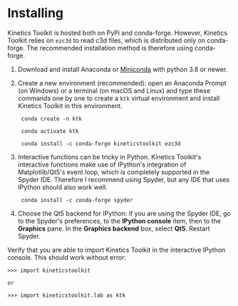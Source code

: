 Installing
==========

Kinetics Toolkit is hosted both on PyPi and conda-forge. However, Kinetics Toolkit relies on `ezc3d` to read c3d files, which is
distributed only on conda-forge. The recommended installation method is therefore using conda-forge.

1. Download and install Anaconda or [Miniconda](https://docs.conda.io/en/latest/miniconda.html) with python 3.8 or newer.

2. Create a new environment (recommended): open an Anaconda Prompt (on Windows) or a terminal (on macOS and Linux) and type these commands one by one to create a `ktk` virtual environment and install Kinetics Toolkit in this environment.

        conda create -n ktk

        conda activate ktk

        conda install -c conda-forge kineticstoolkit ezc3d
   
3. Interactive functions can be tricky in Python. Kinetics Toolkit's interactive functions make use of IPython's integration of Matplotlib/Qt5's event loop, which is completely supported in the Spyder IDE. Therefore I recommend using Spyder, but any IDE that uses IPython should also work well.

        conda install -c conda-forge spyder

4. Choose the Qt5 backend for IPython: if you are using the Spyder IDE, go to the Spyder's preferences, to the **IPython console** item, then to the **Graphics** pane. In the **Graphics backend** box, select **Qt5**. Restart Spyder.

Verify that you are able to import Kinetics Toolkit in the interactive IPython console. This should work without error:

    >>> import kineticstoolkit
    
    or
    
    >>> import kineticstoolkit.lab as ktk

